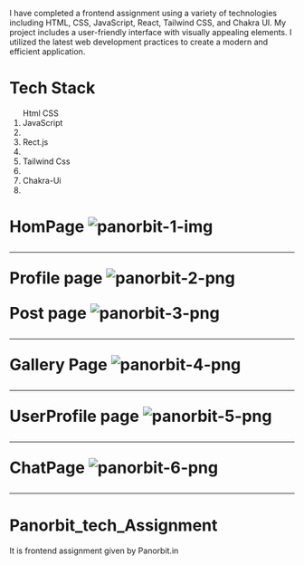 I have completed a frontend assignment using a variety of technologies including HTML, CSS, JavaScript, React, Tailwind CSS, and Chakra UI. My project includes a user-friendly interface with visually appealing elements. I utilized the latest web development practices to create a modern and efficient application.

<h1>Tech Stack</h1>
<ol>
  Html
  CSS
  <li>JavaScript<li/>
  <li>Rect.js<li/>
  <li>Tailwind Css<li/>
  <li>Chakra-Ui<li/>
  </ol>

<h1>

HomPage
![panorbit-1-img](https://user-images.githubusercontent.com/97114184/224637210-4b0a2998-c40c-4d68-9f18-3ef7aa8feb10.png)

  <hr>
  
Profile page
![panorbit-2-png](https://user-images.githubusercontent.com/97114184/224637217-c4e1afdf-23b0-4fe8-8ac7-fa7057a03c39.png)

Post page
![panorbit-3-png](https://user-images.githubusercontent.com/97114184/224637225-22ea5275-f3b4-4194-9594-9cccfccc46d6.png)

   <hr>
  
Gallery Page
![panorbit-4-png](https://user-images.githubusercontent.com/97114184/224637231-44ef97c8-3c27-4871-a257-6dc55b86cc21.png)
  
 <hr>
  
UserProfile page
![panorbit-5-png](https://user-images.githubusercontent.com/97114184/224637232-f5c1a3f9-d307-4fa0-a7d0-666ba52308cb.png)

   <hr>
  
ChatPage
![panorbit-6-png](https://user-images.githubusercontent.com/97114184/224637234-fb6b9d8a-b0ad-4b3b-b319-83dc51983b58.png)
  
   <hr>
  
# Panorbit_tech_Assignment
It is frontend assignment given by Panorbit.in 
